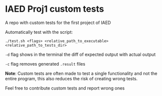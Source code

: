 # IAED Proj1 custom tests

A repo with custom tests for the first project of IAED

Automatically test with the script:
```
./test.sh <flags> <relative_path_to_executable> <relative_path_to_tests_dir>
```
`-d` flag shows in the terminal the diff of expected output with actual output<br>

`-c` flag removes generated `.result` files

**Note**: Custom tests are often made to test a single functionality and not the entire program, this also reduces the risk of creating wrong tests.

Feel free to contribute custom tests and report wrong ones
